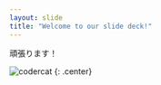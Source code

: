 ```yaml
---
layout: slide
title: "Welcome to our slide deck!"
---
```


頑張ります！

![codercat](https://octodex.github.com/images/codercat.jpg)
{: .center}
